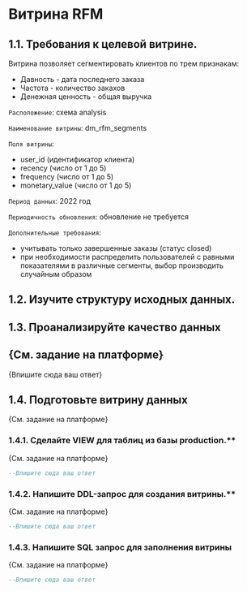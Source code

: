 # Витрина RFM

## 1.1. Требования к целевой витрине.

Витрина позволяет сегментировать клиентов по трем признакам:

- Давность - дата последнего заказа
- Частота - количество закахов
- Денежная ценность - общая выручка

`Расположение`: схема analysis

`Наименование витрины`: dm_rfm_segments

`Поля витрины`:

- user_id (идентификатор клиента)
- recency (число от 1 до 5)
- frequency (число от 1 до 5)
- monetary_value (число от 1 до 5)

`Период данных`: 2022 год

`Периодичность обновления`: обновление не требуется

`Дополнительные требования`:

- учитывать только завершенные заказы (статус closed)
- при необходимости распределить пользователей с равными показателями в различные сегменты, выбор производить случайным образом



## 1.2. Изучите структуру исходных данных.




## 1.3. Проанализируйте качество данных

{См. задание на платформе}
-----------

{Впишите сюда ваш ответ}


## 1.4. Подготовьте витрину данных

{См. задание на платформе}
### 1.4.1. Сделайте VIEW для таблиц из базы production.**

{См. задание на платформе}
```SQL
--Впишите сюда ваш ответ


```

### 1.4.2. Напишите DDL-запрос для создания витрины.**

{См. задание на платформе}
```SQL
--Впишите сюда ваш ответ


```

### 1.4.3. Напишите SQL запрос для заполнения витрины

{См. задание на платформе}
```SQL
--Впишите сюда ваш ответ


```




